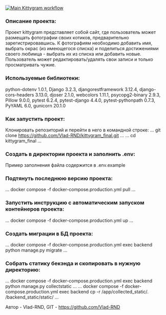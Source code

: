 [![Main Kittygram workflow](https://github.com/Vlad-RND/kittygram_final/actions/workflows/main.yml/badge.svg)](https://github.com/Vlad-RND/kittygram_final/actions/workflows/main.yml)

### Описание проекта:
Проект kittygram представляет собой сайт, где пользователь может размещать фотографии 
своих котиков, предварительно зарегистрировавшись. К фотографиям необходимо добавить имя, 
выбрать окрас (из имеющегося списка) и поделиться достижениями своего любимца - выбрать их из списка или добавить новые.
Пользователь может редактировать/удалять свои записи и только просматривать чужие.

### Используемые библиотеки:
python-dotenv 1.0.1, Django 3.2.3, djangorestframework 3.12.4, django-cors-headers 3.13.0,
djoser 2.1.0, webcolors 1.11.1, psycopg2-binary 2.9.3, Pillow 9.0.0, pytest 6.2.4,
pytest-django 4.4.0, pytest-pythonpath 0.7.3, PyYAML 6.0, gunicorn 20.1.0

### Как запустить проект:
Клонировать репозиторий и перейти в него в командной строке:
...
git clone https://github.com/Vlad-RND/kittygram_final.git
...
...
cd kittygram_final
...

### Создать в директории проекта и заполнить .env:
Пример заполнения файла содержится в .env.example

### Подтянуть последнюю версию проекта:
...
docker compose -f docker-compose.production.yml pull
...

### Запустить инструкцию с автоматическим запуском контейнеров проекта:
...
docker compose -f docker-compose.production.yml up
...

### Создать миграции в БД проекта:
...
docker compose -f docker-compose.production.yml exec backend python manage.py migrate
...

### Собрать статику бекэнда и скопировать в нужную директорию:
...
docker compose -f docker-compose.production.yml exec backend python manage.py collectstatic
...
...
docker compose -f docker-compose.production.yml exec backend cp -r /app/collected_static/. /backend_static/static/
...

Автор - Vlad-RND, GIT - https://github.com/Vlad-RND
